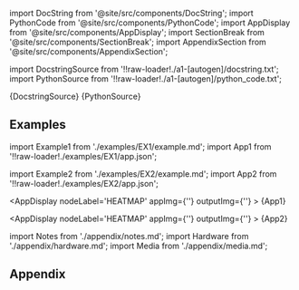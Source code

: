 
[//]: # (Custom component imports)

import DocString from '@site/src/components/DocString';
import PythonCode from '@site/src/components/PythonCode';
import AppDisplay from '@site/src/components/AppDisplay';
import SectionBreak from '@site/src/components/SectionBreak';
import AppendixSection from '@site/src/components/AppendixSection';

[//]: # (Docstring)

import DocstringSource from '!!raw-loader!./a1-[autogen]/docstring.txt';
import PythonSource from '!!raw-loader!./a1-[autogen]/python_code.txt';

<DocString>{DocstringSource}</DocString>
<PythonCode GLink='VISUALIZERS/PLOTLY/HEATMAP/HEATMAP.py'>{PythonSource}</PythonCode>

<SectionBreak />

    

[//]: # (Examples)

## Examples

import Example1 from './examples/EX1/example.md';
import App1 from '!!raw-loader!./examples/EX1/app.json';

import Example2 from './examples/EX2/example.md';
import App2 from '!!raw-loader!./examples/EX2/app.json';

<AppDisplay 
    nodeLabel='HEATMAP'
    appImg={''}
    outputImg={''}
    >
    {App1}
</AppDisplay>

<Example1 />

<AppDisplay 
    nodeLabel='HEATMAP'
    appImg={''}
    outputImg={''}
    >
    {App2}
</AppDisplay>

<Example2 />

<SectionBreak />
  
    

[//]: # (Appendix)

import Notes from './appendix/notes.md';
import Hardware from './appendix/hardware.md';
import Media from './appendix/media.md';

## Appendix

<AppendixSection index={0} folderPath='nodes/VISUALIZERS/PLOTLY/HEATMAP/appendix/'><Notes /></AppendixSection>
<AppendixSection index={1} folderPath='nodes/VISUALIZERS/PLOTLY/HEATMAP/appendix/'><Hardware /></AppendixSection>
<AppendixSection index={2} folderPath='nodes/VISUALIZERS/PLOTLY/HEATMAP/appendix/'><Media /></AppendixSection>


